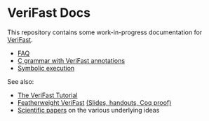 # VeriFast Docs

This repository contains some work-in-progress documentation for [VeriFast](https://github.com/verifast/verifast).

- [FAQ](faq.md)
- [C grammar with VeriFast annotations](c_translation_units.md)
- [Symbolic execution](symexec.md)

See also:
- [The VeriFast Tutorial](https://doi.org/10.5281/zenodo.887906)
- [Featherweight VeriFast](http://arxiv.org/pdf/1507.07697) [(Slides, handouts, Coq proof)](https://people.cs.kuleuven.be/~bart.jacobs/fvf)
- [Scientific papers](https://people.cs.kuleuven.be/~bart.jacobs/verifast/) on the various underlying ideas
